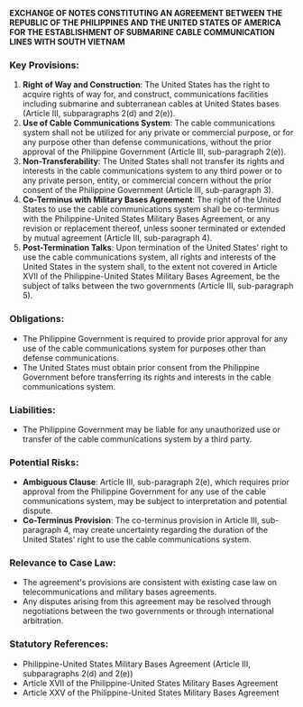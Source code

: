 **EXCHANGE OF NOTES CONSTITUTING AN AGREEMENT BETWEEN THE REPUBLIC OF THE PHILIPPINES AND THE UNITED STATES OF AMERICA FOR THE ESTABLISHMENT OF SUBMARINE CABLE COMMUNICATION LINES WITH SOUTH VIETNAM**

### Key Provisions:

1. **Right of Way and Construction**: The United States has the right to acquire rights of way for, and construct, communications facilities including submarine and subterranean cables at United States bases (Article III, subparagraphs 2(d) and 2(e)).
2. **Use of Cable Communications System**: The cable communications system shall not be utilized for any private or commercial purpose, or for any purpose other than defense communications, without the prior approval of the Philippine Government (Article III, sub-paragraph 2(e)).
3. **Non-Transferability**: The United States shall not transfer its rights and interests in the cable communications system to any third power or to any private person, entity, or commercial concern without the prior consent of the Philippine Government (Article III, sub-paragraph 3).
4. **Co-Terminus with Military Bases Agreement**: The right of the United States to use the cable communications system shall be co-terminus with the Philippine-United States Military Bases Agreement, or any revision or replacement thereof, unless sooner terminated or extended by mutual agreement (Article III, sub-paragraph 4).
5. **Post-Termination Talks**: Upon termination of the United States' right to use the cable communications system, all rights and interests of the United States in the system shall, to the extent not covered in Article XVII of the Philippine-United States Military Bases Agreement, be the subject of talks between the two governments (Article III, sub-paragraph 5).

### Obligations:

* The Philippine Government is required to provide prior approval for any use of the cable communications system for purposes other than defense communications.
* The United States must obtain prior consent from the Philippine Government before transferring its rights and interests in the cable communications system.

### Liabilities:

* The Philippine Government may be liable for any unauthorized use or transfer of the cable communications system by a third party.

### Potential Risks:

* **Ambiguous Clause**: Article III, sub-paragraph 2(e), which requires prior approval from the Philippine Government for any use of the cable communications system, may be subject to interpretation and potential dispute.
* **Co-Terminus Provision**: The co-terminus provision in Article III, sub-paragraph 4, may create uncertainty regarding the duration of the United States' right to use the cable communications system.

### Relevance to Case Law:

* The agreement's provisions are consistent with existing case law on telecommunications and military bases agreements.
* Any disputes arising from this agreement may be resolved through negotiations between the two governments or through international arbitration.

### Statutory References:

* Philippine-United States Military Bases Agreement (Article III, subparagraphs 2(d) and 2(e))
* Article XVII of the Philippine-United States Military Bases Agreement
* Article XXV of the Philippine-United States Military Bases Agreement